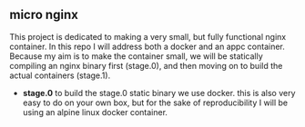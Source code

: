 micro nginx
-----------

This project is dedicated to making a very small, but fully functional nginx container.
In this repo I will address both a docker and an appc container. Because my aim is to make the
container small, we will be statically compiling an nginx binary first (stage.0), and then moving
on to build the actual containers (stage.1).

- **stage.0**
  to build the stage.0 static binary we use docker. this is also very easy to do on your own box,
  but for the sake of reproducibility I will be using an alpine linux docker container.
